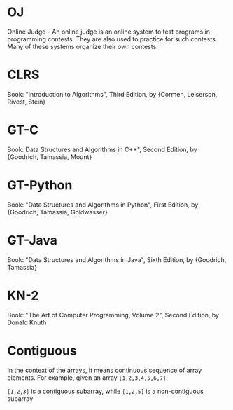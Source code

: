 # OJ
Online Judge - An online judge is an online system to test programs in programming contests. They are also used to practice for such contests. Many of these systems organize their own contests.

# CLRS
Book: "Introduction to Algorithms", Third Edition, by {Cormen, Leiserson, Rivest, Stein}

# GT-C
Book: Data Structures and Algorithms in C++", Second Edition, by {Goodrich, Tamassia, Mount}

# GT-Python
Book: "Data Structures and Algorithms in Python", First Edition, by {Goodrich, Tamassia, Goldwasser}

# GT-Java
Book: "Data Structures and Algorithms in Java", Sixth Edition, by {Goodrich, Tamassia}

# KN-2
Book: "The Art of Computer Programming, Volume 2", Second Edition, by Donald Knuth 

# Contiguous
In the context of the arrays, it means continuous sequence of array elements. For example, given an array `[1,2,3,4,5,6,7]`:

`[1,2,3]` is a contiguous subarray, while `[1,2,5]` is a non-contiguous subarray